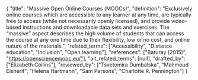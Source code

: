 {
    "title": "Massive Open Online Courses (MOOCs)",
    "definition": "Exclusively online courses which are accessible to any learner at any time, are typically free to access (while not necessarily openly licensed), and provide video-based instructions and downloadable data sets and exercises. The “massive” aspect describes the high volume of students that can access the course at any one time due to their flexibility, low or no cost, and online nature of the materials.",
    "related_terms": ["Accessibility", "Distance education", "Inclusion", "Open learning"],
    "references": ["Baturay (2015)", "https://opensciencemooc.eu/"],
    "alt_related_terms": [null],
    "drafted_by": ["Elizabeth Collins"],
    "reviewed_by": ["Tsvetomira Dumbalska", "Mahmoud Elsherif", "Helena Hartmann", "Sam Parsons", "Charlotte R. Pennington"]
  }
